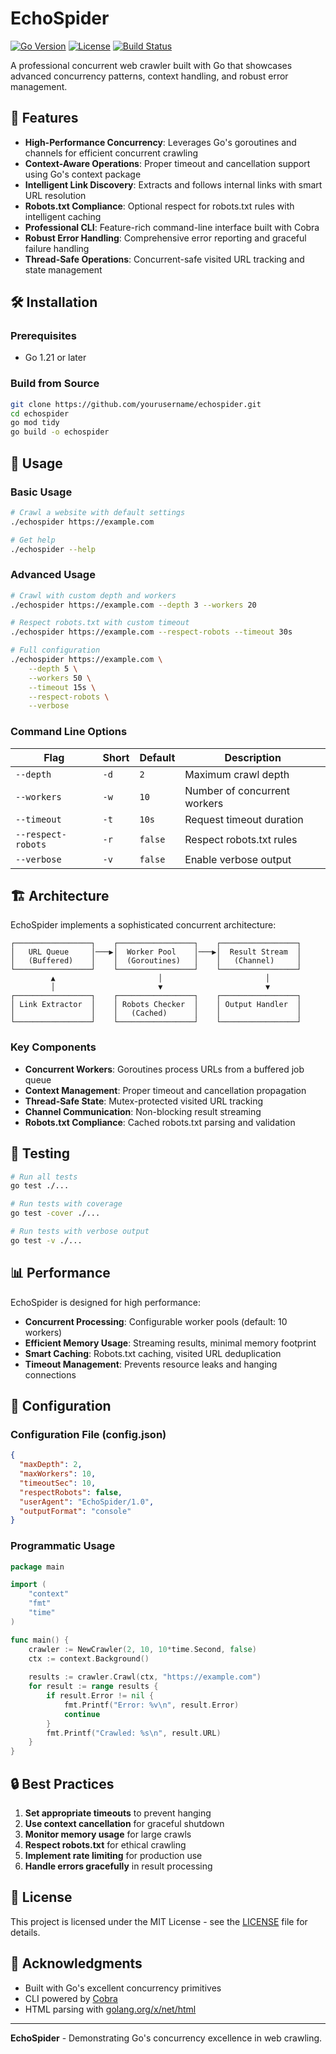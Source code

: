 # EchoSpider

[![Go Version](https://img.shields.io/badge/Go-1.21+-00ADD8?style=flat&logo=go)](https://golang.org/)
[![License](https://img.shields.io/badge/License-MIT-blue.svg)](LICENSE)
[![Build Status](https://img.shields.io/badge/Build-Passing-brightgreen)](https://github.com/yourusername/echospider)

A professional concurrent web crawler built with Go that showcases advanced concurrency patterns, context handling, and robust error management.

## 🚀 Features

- **High-Performance Concurrency**: Leverages Go's goroutines and channels for efficient concurrent crawling
- **Context-Aware Operations**: Proper timeout and cancellation support using Go's context package
- **Intelligent Link Discovery**: Extracts and follows internal links with smart URL resolution
- **Robots.txt Compliance**: Optional respect for robots.txt rules with intelligent caching
- **Professional CLI**: Feature-rich command-line interface built with Cobra
- **Robust Error Handling**: Comprehensive error reporting and graceful failure handling
- **Thread-Safe Operations**: Concurrent-safe visited URL tracking and state management

## 🛠️ Installation

### Prerequisites
- Go 1.21 or later

### Build from Source
```bash
git clone https://github.com/yourusername/echospider.git
cd echospider
go mod tidy
go build -o echospider
```

## 📖 Usage

### Basic Usage
```bash
# Crawl a website with default settings
./echospider https://example.com

# Get help
./echospider --help
```

### Advanced Usage
```bash
# Crawl with custom depth and workers
./echospider https://example.com --depth 3 --workers 20

# Respect robots.txt with custom timeout
./echospider https://example.com --respect-robots --timeout 30s

# Full configuration
./echospider https://example.com \
    --depth 5 \
    --workers 50 \
    --timeout 15s \
    --respect-robots \
    --verbose
```

### Command Line Options

| Flag | Short | Default | Description |
|------|-------|---------|-------------|
| `--depth` | `-d` | `2` | Maximum crawl depth |
| `--workers` | `-w` | `10` | Number of concurrent workers |
| `--timeout` | `-t` | `10s` | Request timeout duration |
| `--respect-robots` | `-r` | `false` | Respect robots.txt rules |
| `--verbose` | `-v` | `false` | Enable verbose output |

## 🏗️ Architecture

EchoSpider implements a sophisticated concurrent architecture:

```
┌─────────────────┐    ┌─────────────────┐    ┌─────────────────┐
│   URL Queue     │───▶│  Worker Pool    │───▶│  Result Stream  │
│   (Buffered)    │    │  (Goroutines)   │    │   (Channel)     │
└─────────────────┘    └─────────────────┘    └─────────────────┘
         ▲                       │                       │
         │                       ▼                       ▼
┌─────────────────┐    ┌─────────────────┐    ┌─────────────────┐
│ Link Extractor  │    │ Robots Checker  │    │ Output Handler  │
│                 │    │   (Cached)      │    │                 │
└─────────────────┘    └─────────────────┘    └─────────────────┘
```

### Key Components

- **Concurrent Workers**: Goroutines process URLs from a buffered job queue
- **Context Management**: Proper timeout and cancellation propagation
- **Thread-Safe State**: Mutex-protected visited URL tracking
- **Channel Communication**: Non-blocking result streaming
- **Robots.txt Compliance**: Cached robots.txt parsing and validation

## 🧪 Testing

```bash
# Run all tests
go test ./...

# Run tests with coverage
go test -cover ./...

# Run tests with verbose output
go test -v ./...
```

## 📊 Performance

EchoSpider is designed for high performance:

- **Concurrent Processing**: Configurable worker pools (default: 10 workers)
- **Efficient Memory Usage**: Streaming results, minimal memory footprint
- **Smart Caching**: Robots.txt caching, visited URL deduplication
- **Timeout Management**: Prevents resource leaks and hanging connections

## 🔧 Configuration

### Configuration File (config.json)
```json
{
  "maxDepth": 2,
  "maxWorkers": 10,
  "timeoutSec": 10,
  "respectRobots": false,
  "userAgent": "EchoSpider/1.0",
  "outputFormat": "console"
}
```

### Programmatic Usage
```go
package main

import (
    "context"
    "fmt"
    "time"
)

func main() {
    crawler := NewCrawler(2, 10, 10*time.Second, false)
    ctx := context.Background()
    
    results := crawler.Crawl(ctx, "https://example.com")
    for result := range results {
        if result.Error != nil {
            fmt.Printf("Error: %v\n", result.Error)
            continue
        }
        fmt.Printf("Crawled: %s\n", result.URL)
    }
}
```

## 🔒 Best Practices

1. **Set appropriate timeouts** to prevent hanging
2. **Use context cancellation** for graceful shutdown
3. **Monitor memory usage** for large crawls
4. **Respect robots.txt** for ethical crawling
5. **Implement rate limiting** for production use
6. **Handle errors gracefully** in result processing

## 📄 License

This project is licensed under the MIT License - see the [LICENSE](LICENSE) file for details.

## 🌟 Acknowledgments

- Built with Go's excellent concurrency primitives
- CLI powered by [Cobra](https://github.com/spf13/cobra)
- HTML parsing with [golang.org/x/net/html](https://pkg.go.dev/golang.org/x/net/html)

---

**EchoSpider** - Demonstrating Go's concurrency excellence in web crawling.
